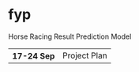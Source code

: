 # fyp
Horse Racing Result Prediction Model

<table>
    <tbody>
        <tr>
            <th>17-24 Sep</th>
            <td>Project Plan</td>
        </tr>
    </tbody>
</table>